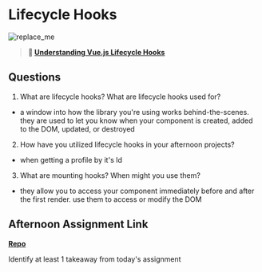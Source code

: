 # Lifecycle Hooks

![replace_me](https://codeworks.blob.core.windows.net/public/assets/img/illustrations/placeholder.svg)

> **📖 [Understanding Vue.js Lifecycle Hooks](https://codeworksacademy.com/fs-student-guide/resources/wk6/03-Vue-Lifecycle-Hooks)**

## Questions

1. What are lifecycle hooks? What are lifecycle hooks used for?

- a window into how the library you're using works behind-the-scenes. they are used to let you know when your component is created, added to the DOM, updated, or destroyed

2. How have you utilized lifecycle hooks in your afternoon projects?

- when getting a profile by it's Id

3. What are mounting hooks? When might you use them?

- they allow you to access your component immediately before and after the first render. use them to access or modify the DOM

## Afternoon Assignment Link

**[Repo](https://github.com/ZachCoop/Gregslist-Revue)**

Identify at least 1 takeaway from today's assignment

